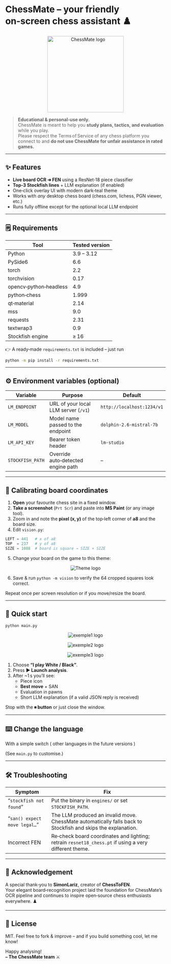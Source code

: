 # ChessMate – your friendly on‑screen chess assistant ♟️

<p align="center">
  <img src="assets/chessmate.png" alt="ChessMate logo" width="240"/>
</p>

> **Educational & personal‑use only.**  
> ChessMate is meant to help you **study plans, tactics, and evaluation** while you play.  
> Please respect the Terms of Service of any chess platform you connect to and **do not use ChessMate for unfair assistance in rated games.**

---

## ✨ Features
- **Live board OCR ➜ FEN** using a ResNet‑18 piece classifier  
- **Top‑3 Stockfish lines** + LLM explanation (if enabled)  
- One‑click overlay UI with modern dark‑teal theme  
- Works with _any_ desktop chess board (chess.com, lichess, PGN viewer, etc.)  
- Runs fully offline except for the optional local LLM endpoint

---

## 🗒️  Requirements
| Tool | Tested version |
|------|----------------|
| Python | 3.9 – 3.12 |
| PySide6 | 6.6 |
| torch | 2.2 |
| torchvision | 0.17 |
| opencv‑python‑headless | 4.9 |
| python‑chess | 1.999 |
| qt‑material | 2.14 |
| mss | 9.0 |
| requests | 2.31 |
| textwrap3 | 0.9 |
| Stockfish engine | ≥ 16 |

👉  A ready‑made `requirements.txt` is included – just run

```bash
python -m pip install -r requirements.txt
```

---

## ⚙️ Environment variables (optional)

| Variable | Purpose | Default |
|----------|---------|---------|
| `LM_ENDPOINT` | URL of your local LLM server (`/v1`) | `http://localhost:1234/v1` |
| `LM_MODEL`    | Model name passed to the endpoint   | `dolphin-2.6-mistral-7b` |
| `LM_API_KEY`  | Bearer token header                 | `lm-studio` |
| `STOCKFISH_PATH` | Override auto‑detected engine path | – |

---

## 🎯 Calibrating board coordinates

1. **Open** your favourite chess site in a fixed window.  
2. **Take a screenshot** (`Prt Scr`) and paste into **MS Paint** (or any image tool).  
3. Zoom in and note the **pixel (x, y)** of the top‑left corner of **a8** and the board size.  
4. Edit `vision.py`:

```python
LEFT = 441   # x of a8
TOP  = 237   # y of a8
SIZE = 1088  # board is square → SIZE × SIZE
```
5. Change your board on the game to this theme: 

<p align="center">
  <img src="assets/theme.png" alt="Theme logo"/>
</p>

6. Save & run `python -m vision` to verify the 64 cropped squares look correct.

Repeat once per screen resolution or if you move/resize the board.

---

## 🚀 Quick start

```bash
python main.py
```
<p align="center">
  <img src="assets/exemple1.png" alt="exemple1 logo"/>
</p>
<p align="center">
  <img src="assets/exemple2.png" alt="exemple2 logo"/>
</p>
<p align="center">
  <img src="assets/exemple3.png" alt="exemple3 logo"/>
</p>

1. Choose **“I play White / Black”**.  
2. Press **▶ Launch analysis**.  
3. After ~1 s you’ll see:
   * Piece icon  
   * **Best move** + SAN  
   * Evaluation in pawns  
   * Short LLM explanation (if a valid JSON reply is received)  

Stop with the **⏹ button** or just close the window.

---

## ⌨️ Change the language

With a simple switch ( other languages in the future versions )

(See `main.py` to customise.)

---

## 🛠️  Troubleshooting

| Symptom | Fix |
|---------|-----|
| “`stockfish not found`” | Put the binary in `engines/` or set `STOCKFISH_PATH`. |
| “`san() expect move legal…`” | The LLM produced an invalid move. ChessMate automatically falls back to Stockfish and skips the explanation. |
| Incorrect FEN | Re‑check board coordinates and lighting; retrain `resnet18_chess.pt` if using a very different theme. |

---

## 🙏 Acknowledgement

A special thank‑you to **SimonLariz**, creator of **ChessToFEN**.  
Your elegant board‑recognition project laid the foundation for ChessMate’s OCR pipeline and continues to inspire open‑source chess enthusiasts everywhere. ♟️

---

## 📄 License

MIT.  Feel free to fork & improve – and if you build something cool, let me know!

Happy analysing!  
**– The ChessMate team** ⚔️
